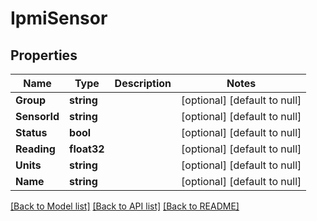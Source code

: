 # IpmiSensor

## Properties
Name | Type | Description | Notes
------------ | ------------- | ------------- | -------------
**Group** | **string** |  | [optional] [default to null]
**SensorId** | **string** |  | [optional] [default to null]
**Status** | **bool** |  | [optional] [default to null]
**Reading** | **float32** |  | [optional] [default to null]
**Units** | **string** |  | [optional] [default to null]
**Name** | **string** |  | [optional] [default to null]

[[Back to Model list]](../README.md#documentation-for-models) [[Back to API list]](../README.md#documentation-for-api-endpoints) [[Back to README]](../README.md)


